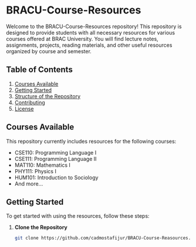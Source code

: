 # BRACU-Course-Resources

Welcome to the BRACU-Course-Resources repository! This repository is designed to provide students with all necessary resources for various courses offered at BRAC University. You will find lecture notes, assignments, projects, reading materials, and other useful resources organized by course and semester.

## Table of Contents
1. [Courses Available](#courses-available)
2. [Getting Started](#getting-started)
3. [Structure of the Repository](#structure-of-the-repository)
4. [Contributing](#contributing)
5. [License](#license)

## Courses Available

This repository currently includes resources for the following courses:
- CSE110: Programming Language I
- CSE111: Programming Language II
- MAT110: Mathematics I
- PHY111: Physics I
- HUM101: Introduction to Sociology
- And more...

## Getting Started

To get started with using the resources, follow these steps:

1. **Clone the Repository**
   ```bash
   git clone https://github.com/cadmostafijur/BRACU-Course-Reasources.git
